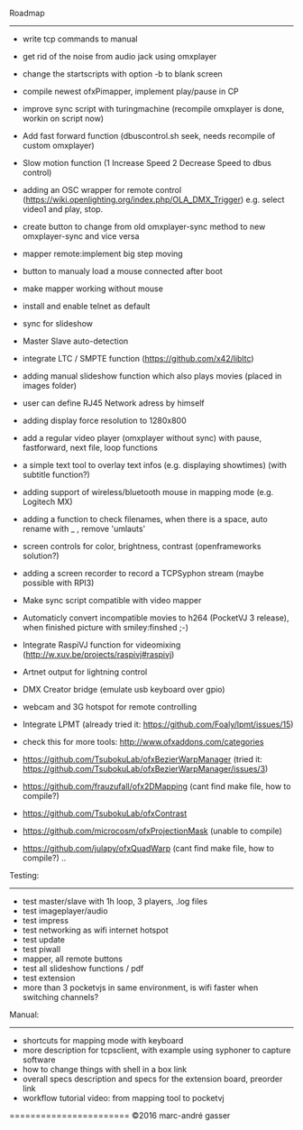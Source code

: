 Roadmap
*******
- write tcp commands to manual
- get rid of the noise from audio jack using omxplayer
- change the startscripts with option -b to blank screen
- compile newest ofxPimapper, implement play/pause in CP
- improve sync script with turingmachine (recompile omxplayer is done, workin on script now)
- Add fast forward function (dbuscontrol.sh seek, needs recompile of custom omxplayer)
- Slow motion function (1 Increase Speed 2 Decrease Speed to dbus control)
- adding an OSC wrapper for remote control (https://wiki.openlighting.org/index.php/OLA_DMX_Trigger) e.g. select video1 and play, stop.
- create button to change from old omxplayer-sync method to new omxplayer-sync and vice versa
- mapper remote:implement big step moving
- button to manualy load a mouse connected after boot
- make mapper working without mouse
- install and enable telnet as default

- sync for slideshow
- Master Slave auto-detection
- integrate LTC / SMPTE function (https://github.com/x42/libltc)

- adding manual slideshow function which also plays movies (placed in images folder)
- user can define RJ45 Network adress by himself
- adding display force resolution to 1280x800

- add a regular video player (omxplayer without sync) with pause, fastforward, next file, loop functions
- a simple text tool to overlay text infos (e.g. displaying showtimes) (with subtitle function?)
- adding support of wireless/bluetooth mouse in mapping mode (e.g. Logitech MX)
- adding a function to check filenames, when there is a space, auto rename with _ , remove 'umlauts'
- screen controls for color, brightness, contrast (openframeworks solution?)
- adding a screen recorder to record a TCPSyphon stream (maybe possible with RPI3)
- Make sync script compatible with video mapper 
- Automaticly convert incompatible movies to h264  (PocketVJ 3 release), when finished picture with smiley:finshed ;-)
- Integrate RaspiVJ function for videomixing (http://w.xuv.be/projects/raspivj#raspivj)
- Artnet output for lightning control
- DMX Creator bridge (emulate usb keyboard over gpio)
- webcam and 3G hotspot for remote controlling
- Integrate LPMT (already tried it: https://github.com/Foaly/lpmt/issues/15)
- check this for more tools: http://www.ofxaddons.com/categories
 - https://github.com/TsubokuLab/ofxBezierWarpManager (tried it: https://github.com/TsubokuLab/ofxBezierWarpManager/issues/3)
  - https://github.com/frauzufall/ofx2DMapping (cant find make file, how to compile?)
  - https://github.com/TsubokuLab/ofxContrast
  - https://github.com/microcosm/ofxProjectionMask (unable to compile)
  - https://github.com/julapy/ofxQuadWarp (cant find make file, how to compile?)
..



Testing:
********

- test master/slave with 1h loop, 3 players, .log files
- test imageplayer/audio
- test impress
- test networking as wifi internet hotspot
- test update
- test piwall
- mapper, all remote buttons
- test all slideshow functions / pdf
- test extension
- more than 3 pocketvjs in same environment, is wifi faster when switching channels?


Manual:
*******
- shortcuts for mapping mode with keyboard
- more description for tcpsclient, with example using syphoner to capture software
- how to change things with shell in a box link
- overall specs description and specs for the extension board, preorder link
- workflow tutorial video: from mapping tool to pocketvj


=======================
©2016 marc-andré gasser

